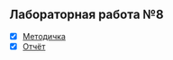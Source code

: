 ## Лабораторная работа №8

- [x] [Методичка](https://github.com/bestK1ngArthur/IU5/blob/master/5%20семестр/Разработка%20интернет-приложений/Lab8/Description.pdf)
- [x] [Отчёт](https://github.com/bestK1ngArthur/IU5/blob/master/5%20семестр/Разработка%20интернет-приложений/Lab8/Review.pdf)
